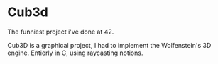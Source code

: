 # Cub3d


The funniest project i've done at 42. 

Cub3D is a graphical project, I had to implement the Wolfenstein's 3D engine.
Entierly in C, using raycasting notions. 

